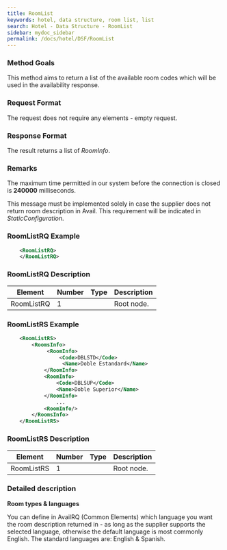 ```yaml
---
title: RoomList
keywords: hotel, data structure, room list, list
search: Hotel - Data Structure - RoomList
sidebar: mydoc_sidebar
permalink: /docs/hotel/DSF/RoomList
---
```




### Method Goals


This method aims to return a list of the available room codes which
will be used in the availability response.



### Request Format


The request does not require any elements - empty request.



### Response Format


The result returns a list of *RoomInfo*.



### Remarks


The maximum time permitted in our system before the connection is closed is **240000** milliseconds.

This message must be implemented solely in case the supplier does not return room description in Avail. This requirement will be indicated in *StaticConfiguration*.



### RoomListRQ Example


~~~xml
    <RoomListRQ>
    </RoomListRQ>
~~~


### RoomListRQ Description



| **Element**		| **Number**	| **Type**	| **Description**	|
| --------------------- | ------------- | ------------- | --------------------- |
| RoomListRQ 		| 1          	|		| Root node.		|
  



### RoomListRS Example


~~~xml
    <RoomListRS>
        <RoomsInfo>
             <RoomInfo>
                 <Code>DBLSTD</Code>
                  <Name>Doble Estandard</Name>
            </RoomInfo>
            <RoomInfo>
                <Code>DBLSUP</Code>
                <Name>Doble Superior</Name>
            </RoomInfo>
                ...
            <RoomInfo/>
        </RoomsInfo>
    </RoomListRS>
~~~


### RoomListRS Description



| **Element**		| **Number**	| **Type**	| **Description**	|
| --------------------- | ------------- | ------------- | --------------------- |
| RoomListRS 		| 1          	|		| Root node.		|
  



### Detailed description


**Room types & languages**

You can define in AvailRQ (Common Elements) which language you want the room description returned in  - as long as the supplier supports the selected language, otherwise the default language is most commonly English. The standard languages are: English & Spanish.
